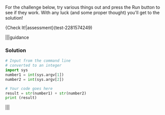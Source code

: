 For the challenge below, try various things out and press the Run button to see if they work. With any luck (and some proper thought) you'll get to the solution!

{Check It!|assessment}(test-2281574249)

|||guidance
### Solution
```python
# Input from the command line
# converted to an integer
import sys
number1 = int(sys.argv[1])
number2 = int(sys.argv[2])

# Your code goes here
result = str(number1) + str(number2)
print (result)
```
|||